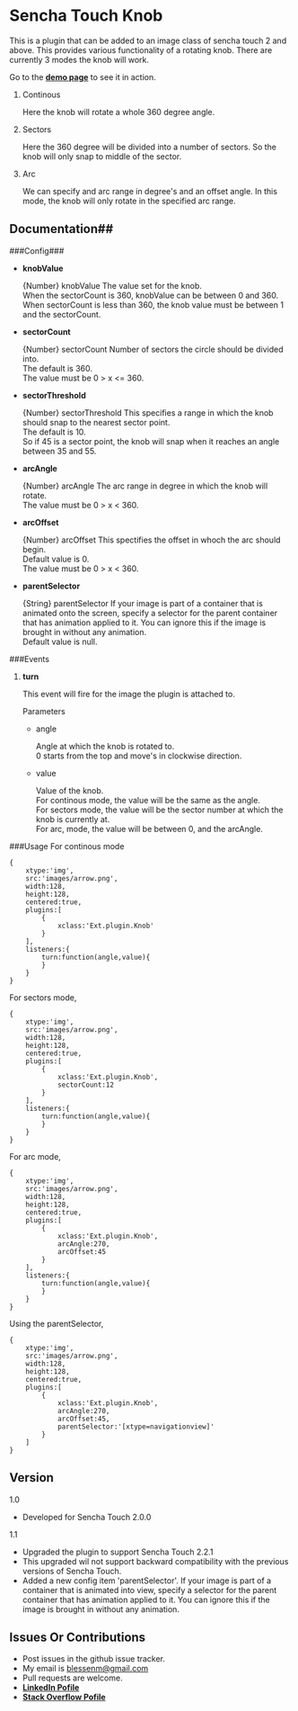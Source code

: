 Sencha Touch Knob
===================

This is a plugin that can be added to an image class of sencha touch 2 and above. This provides various functionality of a rotating knob. There are currently 3 modes the knob will work.

Go to the [__demo page__](http://blessenm.github.io/SenchaTouchKnob/demo.html "Sencha Touch Knob") to see it in action.

 1. Continous

    Here the knob will rotate a whole 360 degree angle.

 2. Sectors

    Here the 360 degree will be divided into a number of sectors.
    So the knob will only snap to middle of the sector.

 3. Arc

    We can specify and arc range in degree's and an offset angle.
    In this mode, the knob will only rotate in the specified arc range.

## Documentation##

###Config###
 + __knobValue__  

   {Number} knobValue The value set for the knob.  
   When the sectorCount is 360, knobValue can be between 0 and 360.  
   When sectorCount is less than 360, the knob value must be between 1 and the sectorCount.
 + __sectorCount__

   {Number} sectorCount Number of sectors the circle should be divided into.  
   The default is 360.  
   The value must be 0 > x <= 360.
 + __sectorThreshold__

   {Number} sectorThreshold This specifies a range in which the knob should snap to the nearest sector point.  
   The default is 10.  
   So if 45 is a sector point, the knob will snap when it reaches an angle between 35 and 55.  
 + __arcAngle__

   {Number} arcAngle The arc range in degree in which the knob will rotate.  
   The value must be 0 > x < 360.  
 + __arcOffset__

   {Number} arcOffset This spectifies the offset in whoch the arc should begin.  
   Default value is 0.  
   The value must be 0 > x < 360.
 + __parentSelector__

   {String} parentSelector If your image is part of a container that is animated onto the screen, specify a selector 
   for the parent container that has animation applied to it.
   You can ignore this if the image is brought in without any animation.  
   Default value is null.

###Events
1. __turn__

   This event will fire for the image the plugin is attached to.
   
   Parameters
   
      * angle

        Angle at which the knob is rotated to.  
        0 starts from the top and move's in clockwise direction.
     
      * value

        Value of the knob.  
        For continous mode, the value will be the same as the angle.  
        For sectors mode, the value will be the sector number at which the knob is currently at.  
        For arc, mode, the value will be between 0, and the arcAngle.

 

###Usage
   For continous mode

   

    {
        xtype:'img',
        src:'images/arrow.png',
        width:128,
        height:128,
        centered:true,
        plugins:[
            {
                xclass:'Ext.plugin.Knob'
            }
        ],
        listeners:{
            turn:function(angle,value){
            }
        }
    }  

For sectors mode,

   

    {
        xtype:'img',
        src:'images/arrow.png',
        width:128,
        height:128,
        centered:true,
        plugins:[
            {
                xclass:'Ext.plugin.Knob',
                sectorCount:12
            }
        ],
        listeners:{
            turn:function(angle,value){
            }
        }
    }

For arc mode,

   

    {
        xtype:'img',
        src:'images/arrow.png',
        width:128,
        height:128,
        centered:true,
        plugins:[
            {
                xclass:'Ext.plugin.Knob',
                arcAngle:270,
                arcOffset:45
            }
        ],
        listeners:{
            turn:function(angle,value){
            }
        }
    } 
    
Using the parentSelector,

   

    {
        xtype:'img',
        src:'images/arrow.png',
        width:128,
        height:128,
        centered:true,
        plugins:[
            {
                xclass:'Ext.plugin.Knob',
                arcAngle:270,
                arcOffset:45,
                parentSelector:'[xtype=navigationview]'
            }
        ]
    } 

Version
- 
1.0

* Developed for Sencha Touch 2.0.0

1.1

* Upgraded the plugin to support Sencha Touch 2.2.1
* This upgraded wil not support backward compatibility with the previous versions of Sencha Touch.
* Added a new config item 'parentSelector'. If your image is part of a container that is animated into view, specify a selector for the parent container that has animation applied to it. You can ignore this if the image is brought in without any animation.

Issues Or Contributions
-

* Post issues in the github issue tracker.
*  My email is blessenm@gmail.com
*  Pull requests are welcome.
*  [__LinkedIn Pofile__](http://in.linkedin.com/pub/blessan-mathew/24/605/730 "LinkedIn Profie")
*  [__Stack Overflow Pofile__](http://stackoverflow.com/users/548568/blessenm "Stack Overflow Pofile") 
